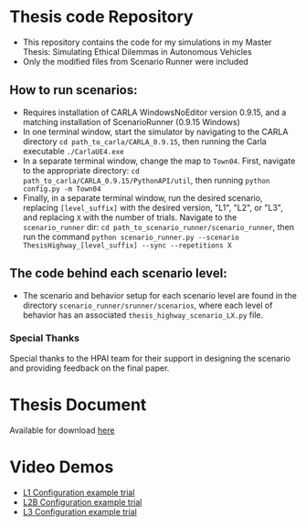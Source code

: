 # Thesis code Repository

- This repository contains the code for my simulations in my Master Thesis: Simulating Ethical Dilemmas in Autonomous Vehicles
- Only the modified files from Scenario Runner were included

## How to run scenarios:
- Requires installation of CARLA WindowsNoEditor version 0.9.15, and a matching installation of ScenarioRunner (0.9.15 Windows)
- In one terminal window, start the simulator by navigating to the CARLA directory `cd path_to_carla/CARLA_0.9.15`, then running the Carla executable `./CarlaUE4.exe`
- In a separate terminal window, change the map to `Town04`. First, navigate to the appropriate directory: `cd path_to_carla/CARLA_0.9.15/PythonAPI/util`, then running `python config.py -m Town04`
- Finally, in a separate terminal window, run the desired scenario, replacing `[level_suffix]` with the desired version, "L1", "L2", or "L3", and replacing `X` with the number of trials. Navigate to the `scenario_runner` dir: `cd path_to_scenario_runner/scenario_runner`, then run the command `python scenario_runner.py --scenario ThesisHighway_[level_suffix] --sync --repetitions X`

## The code behind each scenario level:
- The scenario and behavior setup for each scenario level are found in the directory `scenario_runner/srunner/scenarios`, where each level of behavior has an associated `thesis_highway_scenario_LX.py` file.

### Special Thanks
Special thanks to the HPAI team for their support in designing the scenario and providing feedback on the final paper.

# Thesis Document
Available for download [here](https://upcommons.upc.edu/handle/2117/420299)

# Video Demos
- [L1 Configuration example trial](https://drive.google.com/file/d/1pDW7AIpNiGMkawFn2wgxHuVUuPhNep8k/view?usp=drive_link)
- [L2B Configuration example trial](https://drive.google.com/file/d/13EyFGl7X2pqcxAYIQ-n3Ao3jdCju4dn6/view?usp=drive_link)
- [L3 Configuration example trial](https://drive.google.com/file/d/1M0-vUHNjQpH0G40aplSmCaRlOUcRwuSF/view?usp=drive_link)
